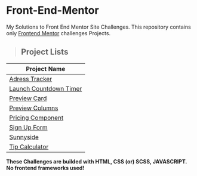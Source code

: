 # Front-End-Mentor

My Solutions to Front End Mentor Site Challenges. This repository contains only [Frontend Mentor](https://www.frontendmentor.io/challenges) challenges Projects.

> ## Project Lists

| Project Name |
|--------------|
| [Adress Tracker](https://github.com/GabrielNicolim/Front-End-Mentor/tree/main/AdressTracker) |
| [Launch Countdown Timer](https://github.com/GabrielNicolim/Front-End-Mentor/tree/main/LaunchCountdownTimer) |
| [Preview Card](https://github.com/GabrielNicolim/Front-End-Mentor/tree/main/PreviewCard) |
| [Preview Columns](https://github.com/GabrielNicolim/Front-End-Mentor/tree/main/PreviewColumns) |
| [Pricing Component](https://github.com/GabrielNicolim/Front-End-Mentor/tree/main/PricingComponent) |
| [Sign Up Form](https://github.com/GabrielNicolim/Front-End-Mentor/tree/main/SignUpForm) |
| [Sunnyside](https://github.com/GabrielNicolim/Front-End-Mentor/tree/main/Sunnyside) |
| [Tip Calculator](https://github.com/GabrielNicolim/Front-End-Mentor/tree/main/TipCalculator) |

**These Challenges are builded with HTML, CSS (or) SCSS, JAVASCRIPT. No frontend frameworks used!**